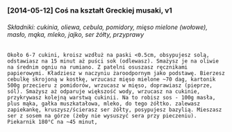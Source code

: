 ### [2014-05-12] Coś na kształt Greckiej musaki, v1
###### Składniki: cukinia, oliewa, cebula, pomidory, mięso mielone (wołowe), masło, mąka, mleko, jajko, ser żółty, przyprawy

```
Około 6-7 cukini, kroisz wzdłuż na paski <0.5cm, obsypujesz solą, odstawiasz na 15 minut aż puści sok (odlewasz). Smażysz je na oliwie na średnim ogniu na rumiano. Z patelni osuszasz ręcznikami papierowymi. Kładziesz w naczyniu żaroodpornym jako podstawę. Bierzesz cebulkę skrojoną w kostkę, wrzucasz mięso mielone ~70 dag, kartonik 500g przecieru z pomidorów, wrzucasz w mięso, doprawiasz (pieprze, sól). Smażysz aż odparuje większość wody, wrzucasz na cukinie, przykrywasz kolejną warstwą cukinii. Na to robisz sos - 100g masła, plus mąka, gałka muszkatałowa, mleko, do tego żółtko. zalewasz zapiekankę, kruszysz/ścierasz ser żółty, posypujesz bazylią. Mieszasz ser z sosem na górze (żeby nie wysuszyć sera przy pieczeniu).
Piekarnik 180°C na ~45 minut,
```

